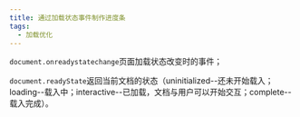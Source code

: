 ```yaml
---
title: 通过加载状态事件制作进度条
tags:
  - 加载优化
---
```


`document.onreadystatechange`页面加载状态改变时的事件；

`document.readyState`返回当前文档的状态（uninitialized--还未开始载入；loading--载入中；interactive--已加载，文档与用户可以开始交互；complete--载入完成）。
